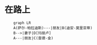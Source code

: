 # 在路上

```mermaid
    graph LR
    A(萨尔-帕拉迪斯)---|朋友|B(迪安-莫里亚蒂)
    B-->|妻子|D[玛丽卢]
    A---|朋友|C(查德-金)
```